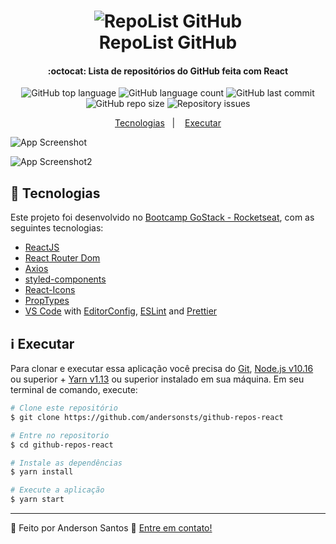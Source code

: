 <h1 align="center">
    <img alt="RepoList GitHub" src="https://res.cloudinary.com/andersonsts/image/upload/v1584488072/github_agwasb.png" />
    <br />
    RepoList GitHub
</h1>

<h4 align="center">
  :octocat: Lista de repositórios do GitHub feita com React
</h4>

<p align="center">
  <img alt="GitHub top language" src="https://img.shields.io/github/languages/top/andersonsts/github-repos-react">

  <img alt="GitHub language count" src="https://img.shields.io/github/languages/count/andersonsts/github-repos-react">

  <img alt="GitHub last commit" src="https://img.shields.io/github/last-commit/andersonsts/github-repos-react">

  <img alt="GitHub repo size" src="https://img.shields.io/github/repo-size/andersonsts/github-repos-react">

  <img alt="Repository issues" src="https://img.shields.io/github/issues/andersonsts/github-repos-react">
</p>

<p align="center">
  <a href="#rocket-tecnologias">Tecnologias</a>&nbsp;&nbsp;&nbsp;|&nbsp;&nbsp;&nbsp;
  <a href="#information_source-executar">Executar</a>
</p>

![App Screenshot](https://res.cloudinary.com/andersonsts/image/upload/v1584489267/home_eur742.png)

![App Screenshot2](https://res.cloudinary.com/andersonsts/image/upload/v1584489267/repository_fslizz.png)

## :rocket: Tecnologias

Este projeto foi desenvolvido no [Bootcamp GoStack - Rocketseat](https://rocketseat.com.br/bootcamp), com as seguintes tecnologias:

-  [ReactJS](https://reactjs.org/)
-  [React Router Dom](https://reacttraining.com/react-router/web/guides/quick-start)
-  [Axios](https://github.com/axios/axios)
-  [styled-components](https://www.styled-components.com/)
-  [React-Icons](https://react-icons.netlify.com/)
-  [PropTypes](https://pt-br.reactjs.org/docs/typechecking-with-proptypes.html)
-  [VS Code][vc] with [EditorConfig][vceditconfig], [ESLint][vceslint] and [Prettier](https://github.com/prettier/prettier-eslint)

## :information_source: Executar

Para clonar e executar essa aplicação você precisa do [Git](https://git-scm.com), [Node.js v10.16][nodejs] ou superior + [Yarn v1.13][yarn] ou superior instalado em sua máquina. Em seu terminal de comando, execute:

```bash
# Clone este repositório
$ git clone https://github.com/andersonsts/github-repos-react

# Entre no repositorio
$ cd github-repos-react

# Instale as dependências
$ yarn install

# Execute a aplicação
$ yarn start
```

---

:rocket: Feito por Anderson Santos :wave: [Entre em contato!](https://www.linkedin.com/in/andersonst-dev)


[nodejs]: https://nodejs.org/
[yarn]: https://yarnpkg.com/
[vc]: https://code.visualstudio.com/
[vceditconfig]: https://marketplace.visualstudio.com/items?itemName=EditorConfig.EditorConfig
[vceslint]: https://marketplace.visualstudio.com/items?itemName=dbaeumer.vscode-eslint


